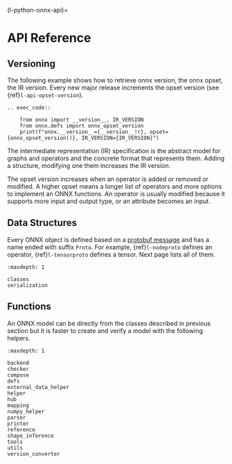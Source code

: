 (l-python-onnx-api)=

# API Reference

## Versioning

The following example shows how to retrieve onnx version,
the onnx opset, the IR version. Every new major release increments the opset version
(see {ref}`l-api-opset-version`).

```{eval-rst}
.. exec_code::

    from onnx import __version__, IR_VERSION
    from onnx.defs import onnx_opset_version
    print(f"onnx.__version__={__version__!r}, opset={onnx_opset_version()}, IR_VERSION={IR_VERSION}")
```

The intermediate representation (IR) specification is the abstract model for
graphs and operators and the concrete format that represents them.
Adding a structure, modifying one them increases the IR version.

The opset version increases when an operator is added or removed or modified.
A higher opset means a longer list of operators and more options to
implement an ONNX functions. An operator is usually modified because it
supports more input and output type, or an attribute becomes an input.

## Data Structures

Every ONNX object is defined based on a [protobuf message](https://googleapis.dev/python/protobuf/latest/google/protobuf/message.html)
and has a name ended with suffix `Proto`. For example, {ref}`l-nodeproto` defines
an operator, {ref}`l-tensorproto` defines a tensor. Next page lists all of them.

```{toctree}
:maxdepth: 1

classes
serialization
```

## Functions

An ONNX model can be directly from the classes described
in previous section but it is faster to create and
verify a model with the following helpers.

```{toctree}
:maxdepth: 1

backend
checker
compose
defs
external_data_helper
helper
hub
mapping
numpy_helper
parser
printer
reference
shape_inference
tools
utils
version_converter
```
